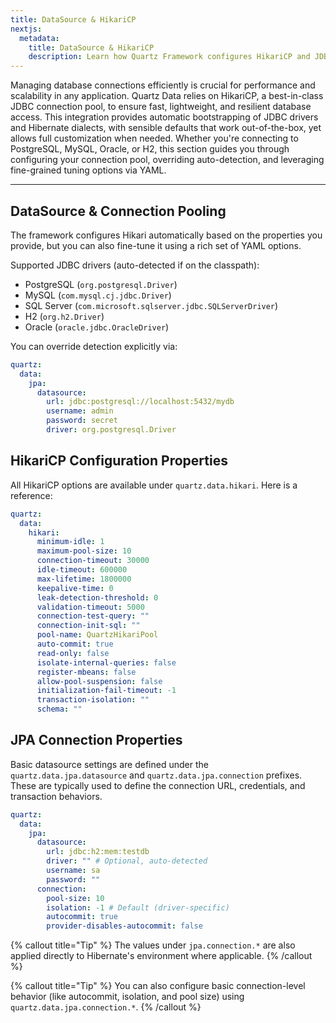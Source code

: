 ```yaml
---
title: DataSource & HikariCP
nextjs:
  metadata:
    title: DataSource & HikariCP
    description: Learn how Quartz Framework configures HikariCP and JDBC connections with powerful, production-ready defaults and full YAML customization.
---
```


Managing database connections efficiently is crucial for performance and scalability in any application. Quartz Data relies on HikariCP, a best-in-class JDBC connection pool, to ensure fast, lightweight, and resilient database access. This integration provides automatic bootstrapping of JDBC drivers and Hibernate dialects, with sensible defaults that work out-of-the-box, yet allows full customization when needed. Whether you're connecting to PostgreSQL, MySQL, Oracle, or H2, this section guides you through configuring your connection pool, overriding auto-detection, and leveraging fine-grained tuning options via YAML.

---

## DataSource & Connection Pooling

The framework configures Hikari automatically based on the properties you provide, but you can also fine-tune it using a rich set of YAML options.

Supported JDBC drivers (auto-detected if on the classpath):

- PostgreSQL (`org.postgresql.Driver`)
- MySQL (`com.mysql.cj.jdbc.Driver`)
- SQL Server (`com.microsoft.sqlserver.jdbc.SQLServerDriver`)
- H2 (`org.h2.Driver`)
- Oracle (`oracle.jdbc.OracleDriver`)

You can override detection explicitly via:

```yaml
quartz:
  data:
    jpa:
      datasource:
        url: jdbc:postgresql://localhost:5432/mydb
        username: admin
        password: secret
        driver: org.postgresql.Driver
```

## HikariCP Configuration Properties

All HikariCP options are available under `quartz.data.hikari`. Here is a reference:

```yaml
quartz:
  data:
    hikari:
      minimum-idle: 1
      maximum-pool-size: 10
      connection-timeout: 30000
      idle-timeout: 600000
      max-lifetime: 1800000
      keepalive-time: 0
      leak-detection-threshold: 0
      validation-timeout: 5000
      connection-test-query: ""
      connection-init-sql: ""
      pool-name: QuartzHikariPool
      auto-commit: true
      read-only: false
      isolate-internal-queries: false
      register-mbeans: false
      allow-pool-suspension: false
      initialization-fail-timeout: -1
      transaction-isolation: ""
      schema: ""
```

## JPA Connection Properties

Basic datasource settings are defined under the `quartz.data.jpa.datasource` and `quartz.data.jpa.connection` prefixes. These are typically used to define the connection URL, credentials, and transaction behaviors.

```yaml
quartz:
  data:
    jpa:
      datasource:
        url: jdbc:h2:mem:testdb
        driver: "" # Optional, auto-detected
        username: sa
        password: ""
      connection:
        pool-size: 10
        isolation: -1 # Default (driver-specific)
        autocommit: true
        provider-disables-autocommit: false
```

{% callout title="Tip" %}
The values under `jpa.connection.*` are also applied directly to Hibernate's environment where applicable.
{% /callout %}

{% callout title="Tip" %}
You can also configure basic connection-level behavior (like autocommit, isolation, and pool size) using `quartz.data.jpa.connection.*`.
{% /callout %}
